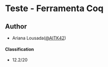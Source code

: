 # Teste - Ferramenta Coq

## Author
 * Ariana Lousada([@AITK42](https://github.com/AITK42))

#### Classification
 * 12.2/20
